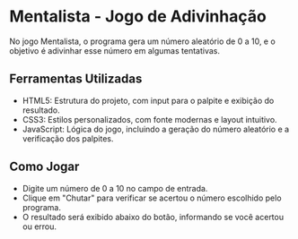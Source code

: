 # Mentalista - Jogo de Adivinhação
No jogo Mentalista, o programa gera um número aleatório de 0 a 10, e o objetivo é adivinhar esse número em algumas tentativas.

## Ferramentas Utilizadas
- HTML5: Estrutura do projeto, com input para o palpite e exibição do resultado.
- CSS3: Estilos personalizados, com fonte modernas e layout intuitivo.
- JavaScript: Lógica do jogo, incluindo a geração do número aleatório e a verificação dos palpites.

## Como Jogar
- Digite um número de 0 a 10 no campo de entrada.
- Clique em "Chutar" para verificar se acertou o número escolhido pelo programa.
- O resultado será exibido abaixo do botão, informando se você acertou ou errou.
